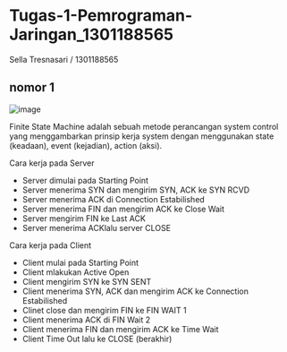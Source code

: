 # Tugas-1-Pemrograman-Jaringan_1301188565
Sella Tresnasari / 1301188565

## nomor 1

![image](https://user-images.githubusercontent.com/54678313/64269392-017a9200-cf64-11e9-9ab4-6afd7911d941.png)

Finite State Machine adalah sebuah metode perancangan system control yang menggambarkan prinsip kerja system dengan menggunakan state (keadaan), event (kejadian), action (aksi).

Cara kerja pada Server
-	Server dimulai pada Starting Point
-	Server menerima SYN dan mengirim SYN, ACK ke SYN RCVD
-	Server menerima ACK di Connection Estabilished
-	Server menerima FIN dan mengirim ACK ke Close Wait
-	Server mengirim FIN ke Last ACK
-	Server menerima ACKlalu server CLOSE


Cara kerja pada Client
-	Client mulai pada Starting Point
-	Client mlakukan Active Open
-	Client mengirim SYN ke SYN SENT
-	Client menerima SYN, ACK dan mengirim ACK ke Connection Estabilished
-	Clinet close dan mengirim FIN  ke FIN WAIT 1
-	Client menerima ACK di FIN Wait 2
-	Client menerima FIN dan mengirim ACK ke Time Wait
-	Client Time Out lalu ke CLOSE (berakhir)
